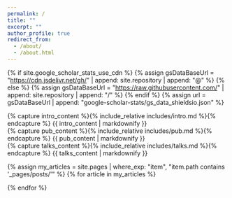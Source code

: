 ```yaml
---
permalink: /
title: ""
excerpt: ""
author_profile: true
redirect_from: 
  - /about/
  - /about.html
---
```


{% if site.google_scholar_stats_use_cdn %}
{% assign gsDataBaseUrl = "https://cdn.jsdelivr.net/gh/" | append: site.repository | append: "@" %}
{% else %}
{% assign gsDataBaseUrl = "https://raw.githubusercontent.com/" | append: site.repository | append: "/" %}
{% endif %}
{% assign url = gsDataBaseUrl | append: "google-scholar-stats/gs_data_shieldsio.json" %}

<div id="home" class="page-section">
  {% capture intro_content %}{% include_relative includes/intro.md %}{% endcapture %}
  {{ intro_content | markdownify }}
</div>

<div id="publications" class="page-section">
  {% capture pub_content %}{% include_relative includes/pub.md %}{% endcapture %}
  {{ pub_content | markdownify }}
</div>

<div id="talks" class="page-section">
  {% capture talks_content %}{% include_relative includes/talks.md %}{% endcapture %}
  {{ talks_content | markdownify }}
</div>

{% assign my_articles = site.pages | where_exp: "item", "item.path contains '_pages/posts/'" %}
{% for article in my_articles %}
  <div id="{{ article.slug }}" class="page-section" style="display: none;">
    <h1>{{ article.title }}</h1>
    <hr>
    {{ article.content }}
  </div>
{% endfor %}

<script>
document.addEventListener("DOMContentLoaded", function() {
    // 1. 获取所有的内容板块
    const sections = document.querySelectorAll('.page-section');

    // 2. 定义一个函数，用来显示指定的板块，隐藏其他所有板块
    function showSection(targetId) {
        let sectionFound = false;
        sections.forEach(section => {
            if (section.id === targetId) {
                section.style.display = 'block';
                sectionFound = true;
            } else {
                section.style.display = 'none';
            }
        });
        // 如果找不到匹配的板块 (例如点击了主页链接)，就显示 home 板块
        if (!sectionFound && document.getElementById('home')) {
            document.getElementById('home').style.display = 'block';
        }
    }

    // 3. 页面加载时，根据URL的锚点决定显示哪个板块
    const currentHash = window.location.hash.substring(1);
    if (currentHash) {
        showSection(currentHash);
    } else {
        showSection('home'); // 如果没有锚点，默认显示 home 板块
    }

    // 4. 为页面上所有内部锚点链接添加点击事件 (已修正)
    const allAnchorLinks = document.querySelectorAll('a[href*="#"]');

    allAnchorLinks.forEach(link => {
        link.addEventListener('click', function(e) {
            const href = this.getAttribute('href');
            // 确保链接不是简单的 "#"
            if (href.length > 1) {
                const targetId = href.split('#')[1];

                if (targetId) {
                    // 阻止默认的滚动行为
                    e.preventDefault();
                    // 显示目标板块
                    showSection(targetId);
                    // 更新URL的锚点，这样用户可以复制和分享链接
                    window.history.pushState(null, null, '#' + targetId);
                }
            }
        });
    });

    // 5. 监听浏览器前进/后退按钮
    window.addEventListener('popstate', function() {
        const currentHashOnPop = window.location.hash.substring(1);
        if (currentHashOnPop) {
            showSection(currentHashOnPop);
        } else {
            showSection('home');
        }
    });
});
</script>